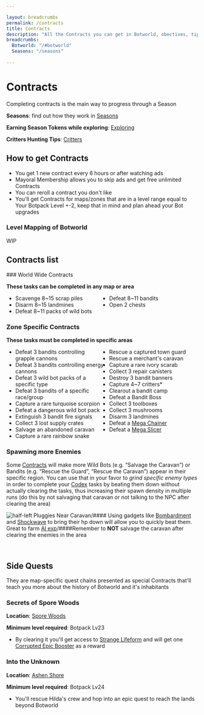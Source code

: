 ```yaml
---

layout: breadcrumbs
permalink: /contracts
title: Contracts
description: "All the Contracts you can get in Botworld, obectives, tips & rewards - Everything there is to know about it on the Botworld Adventure community Wiki!"
breadcrumbs:
  Botworld: "/#botworld"
  Seasons: "/seasons"
  
---
```


<style>
  
  @media (max-width: 810px)
  {
  h4 {display: block; margin-block-start: 1em; margin-block-end: 1em; margin-inline-start: 0px; margin-inline-end: 0px; font: 18px/1.3 "Abel", "Helvetica Neue", Helvetica, Arial, sans-serif; color: #f0e7d5; font-weight: normal; margin: 0 0 20px; margin-top: 0px; margin-bottom: 0px; padding: 0px 10px 20px 5px; -webkit-text-size-adjust: 100%;}
  .ghcms-list ul {column-count: 1;}
  }
.ghcms-list ul {column-count: 2;}
h4 {display: inline-block; margin-block-start: 1em; margin-block-end: 1em; margin-inline-start: 0px; margin-inline-end: 0px; font: 18px/1.3 "Abel", "Helvetica Neue", Helvetica, Arial, sans-serif; color: #f0e7d5; font-weight: normal; margin: 0 0 20px; margin-top: 0px; margin-bottom: 0px; padding: 0px 10px 20px 5px; -webkit-text-size-adjust: 100%; width: 30%; text-align: justify;}
</style>

<h1 id="contracts">Contracts</h1>

  <div class=" ghcms ghcms-intro">
Completing contracts is the main way to progress through a Season

**Seasons**: find out how they work in [Seasons](</seasons>)<br>

**Earning Season Tokens while exploring**: [Exploring](</exploring>)<br>

**Critters Hunting Tips**: [Critters](</critters>)

## How to get Contracts

- You get 1 new contract every 6 hours or after watching ads
- Mayoral Membership allows you to skip ads and get free unlimited Contracts
- You can reroll a contract you don't like
- You'll get Contracts for maps/zones that are in a level range equal to Your Botpack Level +-2, keep that in mind and plan ahead your Bot upgrades


### Level Mapping of Botworld

WIP
  </div>
 
 
<h2 id="contracts-list">Contracts list</h2>
<div class=" ghcms ghcms-list">
### World Wide Contracts

**These tasks can be completed in any map or area**

- Scavenge 8\~15 scrap piles
- Disarm 8\~15 landmines
- Defeat 8\~11 packs of wild bots
- Defeat 8\~11 bandits
- Open 2 chests


### Zone Specific Contracts

**These tasks must be completed in specific areas**

- Defeat 3 bandits controlling grapple cannons
- Defeat 3 bandits controlling energy cannons
- Defeat 3 wild bot packs of a specific type
- Defeat 3 bandits of a specific race/group
- Capture a rare turquoise scorpion
- Defeat a dangerous wild bot pack
- Extinguish 3 bandit fire signals
- Collect 3 lost supply crates
- Salvage an abandoned caravan
- Capture a rare rainbow snake
- Rescue a captured town guard
- Rescue a merchant's caravan
- Capture a rare ivory scarab
- Collect 3 repair canisters
- Destroy 3 bandit banners
- Capture 4\~7 critters\*
- Clearout a bandit camp
- Defeat a Bandit Boss
- Collect 3 toolboxes
- Collect 3 mushrooms
- Disarm 3 landmines
- Defeat a [Mega Chainer](</mega-chainer>)
- Defeat a [Mega Slicer](</mega-slicer>)


### Spawning more Enemies<br>



Some [Contracts](</contracts>) will make more Wild Bots (e.g. “Salvage the Caravan”) or Bandits (e.g. “Rescue the Guard”, “Rescue the Caravan”) appear in their specific region. You can use that in your favor to *grind specific enemy types* in order to complete your [Codex](</codex>) tasks by beating them down without actually clearing the tasks, thus increasing their spawn density in multiple runs (do this by not salvaging that caravan or not talking to the NPC after clearing the area)<br>

![half-left Pluggies Near Caravan](<https://cdn.discordapp.com/attachments/923510071026155550/1002651490437054565/pluggie_group.png>)/#### Using gadgets like [Bombardment](</gadgets#bombardment>) and [Shockwave](</gadgets#shockwave>) to bring their hp down will allow you to quickly beat them. Great to farm [AI exp](</ai>)/####Remember to **NOT** salvage the caravan after clearing the enemies in the area<br>

<br>
</div>

<h2 id="side-quests">Side Quests</h2>
<div class="ghcms ghcms-list2">
They are map-specific quest chains presented as special Contracts that'll teach you more about the history of Botworld and it's inhabitants

### Secrets of Spore Woods

**Location**: [Spore Woods](</maps#spore-woods>) <br>

**Minimum level required**: Botpack Lv23

- By clearing it you'll get access to [Strange Lifeform](</codex#spore-woods>) and will get one [Corrupted Epic Booster](</boosters>) as a reward


### Into the Unknown

**Location**: [Ashen Shore](</maps#ashen-shore>)<br>

**Minimum level required**: Botpack Lv24

- You'll rescue Hilda's crew and hop into an epic quest to reach the lands beyond Botworld
</div>
